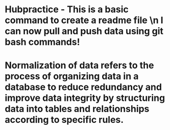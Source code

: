 # Hubpractice - This is a basic command to create a readme file \n I can now pull and push data using git bash commands!
# Normalization of data refers to the process of organizing data in a database to reduce redundancy and improve data integrity by structuring data into tables and relationships according to specific rules.
